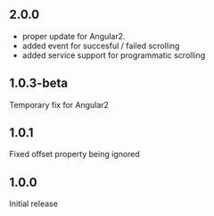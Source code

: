 ## 2.0.0

- proper update for Angular2.
- added event for succesful / failed scrolling
- added service support for programmatic scrolling


## 1.0.3-beta

Temporary fix for Angular2


## 1.0.1

Fixed offset property being ignored


## 1.0.0

Initial release